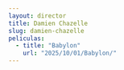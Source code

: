 ```yaml
---
layout: director
title: Damien Chazelle
slug: damien-chazelle
peliculas:
  - title: "Babylon"
    url: "2025/10/01/Babylon/"
---
```

